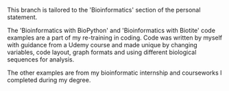 This branch is tailored to the 'Bioinformatics' section of the personal statement. 

The 'Bioinformatics with BioPython' and 'Bioinformatics with Biotite' code examples are a part of my re-training in coding. Code was written by myself with guidance from a Udemy course and made unique by changing variables, code layout, graph formats and using different biological sequences for analysis. 

The other examples are from my bioinformatic internship and courseworks I completed during my degree.
